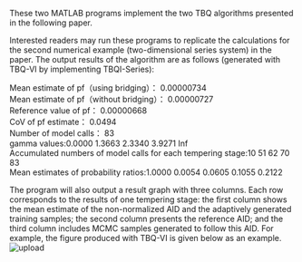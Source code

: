 These two MATLAB programs implement the two TBQ algorithms presented in the following paper.

Interested readers may run these programs to replicate the calculations for the second numerical example (two-dimensional series system) in the paper. The output results of the algorithm are as follows (generated with TBQ-VI by implementing TBQI-Series):

Mean estimate of pf（using bridging）： 0.00000734                                   
Mean estimate of pf（without bridging）： 0.00000727                                                                                           
Reference value of pf： 0.00000668                                           
CoV of pf estimate： 0.0494                                             
Number of model calls： 83                                                                           
gamma values:0.0000  1.3663  2.3340  3.9271  Inf                                                          
Accumulated numbers of model calls for each tempering stage:10  51  62  70  83      
Mean estimates of probability ratios:1.0000  0.0054  0.0605  0.1055  0.2122           

 The program will also output a result graph with three columns. Each row corresponds to the results of one tempering stage: the first column shows the mean estimate of the non-normalized AID and the adaptively generated training samples; the second column presents the reference AID; and the third column includes MCMC samples generated to follow this AID. For example, the figure produced with TBQ-VI is given below as an example.
![upload](https://github.com/user-attachments/assets/4b33ac12-c077-47ad-af9e-eefc066df43f)
